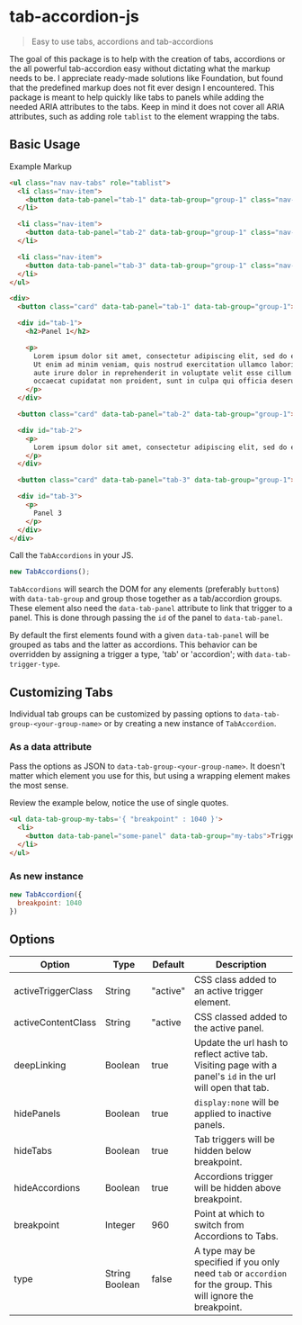 # tab-accordion-js
> Easy to use tabs, accordions and tab-accordions

The goal of this package is to help with the creation of tabs, accordions or the all powerful tab-accordion easy without dictating what the markup needs to be. I appreciate ready-made solutions like Foundation, but found that the predefined markup does not fit ever design I encountered. This package is meant to help quickly like tabs to panels while adding the needed ARIA attributes to the tabs. Keep in mind it does not cover all ARIA attributes, such as adding role `tablist` to the element wrapping the tabs.

## Basic Usage

Example Markup
```html
<ul class="nav nav-tabs" role="tablist">
  <li class="nav-item">
    <button data-tab-panel="tab-1" data-tab-group="group-1" class="nav-link">Tab 1</button>
  </li>

  <li class="nav-item">
    <button data-tab-panel="tab-2" data-tab-group="group-1" class="nav-link">Tab 2</button>
  </li>

  <li class="nav-item">
    <button data-tab-panel="tab-3" data-tab-group="group-1" class="nav-link">Tab 3</button>
  </li>
</ul>

<div>
  <button class="card" data-tab-panel="tab-1" data-tab-group="group-1">Accordion 1</button>

  <div id="tab-1">
    <h2>Panel 1</h2>

    <p>
      Lorem ipsum dolor sit amet, consectetur adipiscing elit, sed do eiusmod tempor incididunt ut labore et dolore magna aliqua.
      Ut enim ad minim veniam, quis nostrud exercitation ullamco laboris nisi ut aliquip ex ea commodo consequat. Duis
      aute irure dolor in reprehenderit in voluptate velit esse cillum dolore eu fugiat nulla pariatur. Excepteur sint
      occaecat cupidatat non proident, sunt in culpa qui officia deserunt mollit anim id est laborum.
    </p>
  </div>

  <button class="card" data-tab-panel="tab-2" data-tab-group="group-1">Accordion 2</button>

  <div id="tab-2">
    <p>
      Lorem ipsum dolor sit amet, consectetur adipiscing elit, sed do eiusmod tempor incididunt ut labore et dolore magna aliqua.
    </p>
  </div>

  <button class="card" data-tab-panel="tab-3" data-tab-group="group-1">Accordion 3</button>

  <div id="tab-3">
    <p>
      Panel 3
    </p>
  </div>
</div>
```

Call the `TabAccordions` in your JS.
```JavaScript
new TabAccordions();
```

`TabAccordions` will search the DOM for any elements (preferably `button`s) with `data-tab-group` and group those together as a tab/accordion groups. These element also need the `data-tab-panel` attribute to link that trigger to a panel. This is done through passing the `id` of the panel to `data-tab-panel`.

By default the first elements found with a given `data-tab-panel` will be grouped as tabs and the latter as accordions. This behavior can be overridden by assigning a trigger a type, 'tab' or 'accordion'; with `data-tab-trigger-type`.

## Customizing Tabs

Individual tab groups can be customized by passing options to `data-tab-group-<your-group-name>` or by creating a new instance of `TabAccordion`.

### As a data attribute

Pass the options as JSON to `data-tab-group-<your-group-name>`. It doesn't matter which element you use for this, but using a wrapping element makes the most sense.

Review the example below, notice the use of single quotes.

```html
<ul data-tab-group-my-tabs='{ "breakpoint" : 1040 }'>
  <li>
    <button data-tab-panel="some-panel" data-tab-group="my-tabs">Trigger</button>
  </li>
</ul>
```

### As new instance

```JavaScript
new TabAccordion({
  breakpoint: 1040
})
```

## Options

| Option | Type | Default | Description |
| --- | --- | --- | --- |
| activeTriggerClass | String | "active" | CSS class added to an active trigger element. |
| activeContentClass | String | "active | CSS classed added to the active panel. |
| deepLinking | Boolean | true | Update the url hash to reflect active tab. Visiting page with a panel's `id` in the url will open that tab. |
| hidePanels | Boolean | true | `display:none` will be applied to inactive panels. |
| hideTabs | Boolean | true | Tab triggers will be hidden below breakpoint. |
| hideAccordions | Boolean | true | Accordions trigger will be hidden above breakpoint. |
| breakpoint | Integer | 960 | Point at which to switch from Accordions to Tabs. |
| type | String Boolean | false | A type may be specified if you only need `tab` or `accordion` for the group. This will ignore the breakpoint. |
